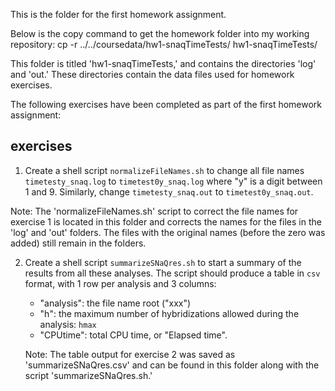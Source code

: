 This is the folder for the first homework assignment.

Below is the copy command to get the homework folder into my working repository:
cp -r ../../coursedata/hw1-snaqTimeTests/ hw1-snaqTimeTests/


This folder is titled 'hw1-snaqTimeTests,' and contains the
directories 'log' and 'out.' These directories contain the data files used for
homework exercises.

The following exercises have been completed as part of the first homework
assignment:

## exercises

1. Create a shell script `normalizeFileNames.sh` to change all file names
   `timetesty_snaq.log` to `timetest0y_snaq.log` where "y" is a digit between 1 and 9.
   Similarly, change `timetesty_snaq.out` to `timetest0y_snaq.out`.

  Note: The 'normalizeFileNames.sh' script to correct the file names for exercise 1
  is located in this folder and corrects the names for the files in the 'log' and 'out'
  folders. The files with the original names (before the zero was added) still remain
  in the folders.

2. Create a shell script `summarizeSNaQres.sh` to start a summary of the results
   from all these analyses. The script should produce a table in `csv` format,
   with 1 row per analysis and 3 columns:

   - "analysis": the file name root ("xxx")
   - "h": the maximum number of hybridizations allowed during the analysis: `hmax`
   - "CPUtime": total CPU time, or "Elapsed time".

   Note: The table output for exercise 2 was saved as 'summarizeSNaQres.csv' and
   can be found in this folder along with the script 'summarizeSNaQres.sh.'
